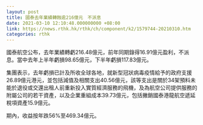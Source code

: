 ```yaml
---
layout: post
title: 國泰去年業績轉蝕逾216億元　不派息
date: 2021-03-10 12:10:48.000000000 +08:00
link: https://news.rthk.hk/rthk/ch/component/k2/1579744-20210310.htm
categories: rthk
---
```


國泰航空公布，去年業績轉虧216.48億元，前年同期錄得16.91億元盈利，不派息。當中去年上半年虧損98.65億元，下半年虧損117.83億元。

集團表示，去年虧損已計及所收全球各地，就新型冠狀病毒疫情給予的政府支援26.89億元港元，並包括減值及相關支出40.56億元，該等支出是關於34架預料未能於退役或交還出租人前重新投入實質經濟服務的飛機，及為航空公司提供服務的附屬公司的若干資產，以及企業重組成本39.73億元，包括撇銷國泰港龍航空遞延稅項資產15.9億元。

期內，收益按年跌56%至469.34億元。
